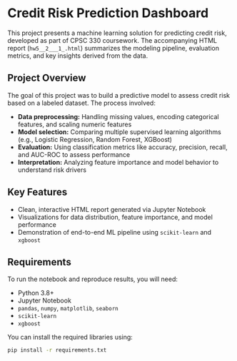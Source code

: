# Credit Risk Prediction Dashboard

This project presents a machine learning solution for predicting credit risk, developed as part of CPSC 330 coursework. The accompanying HTML report (`hw5__2___1_.html`) summarizes the modeling pipeline, evaluation metrics, and key insights derived from the data.

## Project Overview

The goal of this project was to build a predictive model to assess credit risk based on a labeled dataset. The process involved:

- **Data preprocessing:** Handling missing values, encoding categorical features, and scaling numeric features
- **Model selection:** Comparing multiple supervised learning algorithms (e.g., Logistic Regression, Random Forest, XGBoost)
- **Evaluation:** Using classification metrics like accuracy, precision, recall, and AUC-ROC to assess performance
- **Interpretation:** Analyzing feature importance and model behavior to understand risk drivers

## Key Features

- Clean, interactive HTML report generated via Jupyter Notebook
- Visualizations for data distribution, feature importance, and model performance
- Demonstration of end-to-end ML pipeline using `scikit-learn` and `xgboost`

## Requirements

To run the notebook and reproduce results, you will need:

- Python 3.8+
- Jupyter Notebook
- `pandas`, `numpy`, `matplotlib`, `seaborn`
- `scikit-learn`
- `xgboost`

You can install the required libraries using:

```bash
pip install -r requirements.txt
